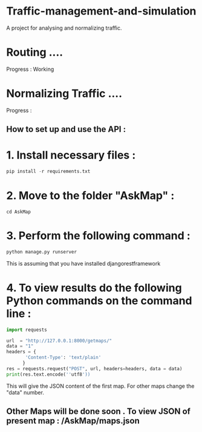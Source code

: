 # Traffic-management-and-simulation

A project for analysing and normalizing traffic.

# Routing ....
 Progress : Working
 
# Normalizing Traffic ....
 Progress : 
 
## How to set up and use the API :
 
# 1. Install necessary files : 
  ```python
  pip install -r requirements.txt
  ```
# 2. Move to the folder "AskMap" :
 ```
 cd AskMap
 ```
# 3. Perform the following command :
 ```python
 python manage.py runserver
 ```
 This is assuming that you have installed djangorestframework 
 
# 4. To view results do the following Python commands on the command line :
 ```python
 import requests
 
 url  = "http://127.0.0.1:8000/getmaps/"
 data = "1"
 headers = {  
        'Content-Type': 'text/plain'
       }
 res = requests.request("POST", url, headers=headers, data = data)
 print(res.text.encode(''utf8'))
 ```
 This will give the JSON content of the first map.
 For other maps change the "data" number.
 
 ## Other Maps will be done soon . To view JSON of present map : /AskMap/maps.json
 
 
